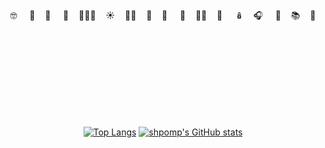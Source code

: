 <div align=center>
  <br><br>

🤓 &nbsp; &nbsp;   🧜‍&nbsp; &nbsp;  🦔 &nbsp; &nbsp;  🍌&nbsp; &nbsp; 🧛🏻‍♀️&nbsp; &nbsp;    ☀️&nbsp; &nbsp;    🚴🏻‍&nbsp; &nbsp;   🐳&nbsp; &nbsp;   🖤 &nbsp; &nbsp;   🌿&nbsp; &nbsp;    🤷🏻‍&nbsp; &nbsp;   🍉 &nbsp; &nbsp; 🪆&nbsp; &nbsp;   🎧 &nbsp; &nbsp;  🐣&nbsp; &nbsp; 📚&nbsp; &nbsp;    🌊    
<br><br>
  <div/>
  <br><br>
  <br><br>
  <br><br>
  
  
[![Top Langs](https://github-readme-stats.vercel.app/api/top-langs/?username=shpomp&hide=haskell,shell&theme=nord)](https://github.com/shpomp/github-readme-stats) [![shpomp's GitHub stats](https://github-readme-stats.vercel.app/api?username=shpomp&theme=nord&show_icons=true&hide=stars)](https://github.com/shpomp/github-readme-stats)



